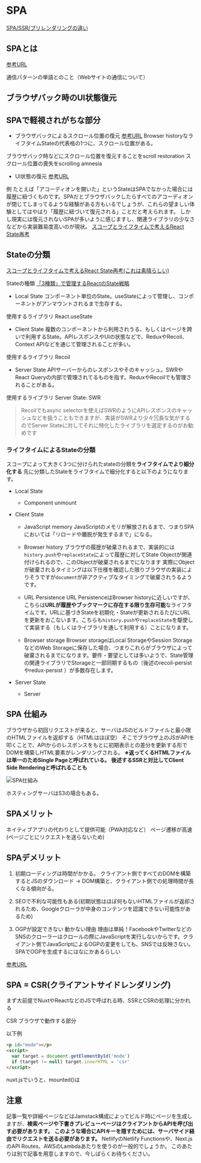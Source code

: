 # SPA
[SPA/SSR/プリレンダリングの違い](https://qiita.com/amakawa_/items/e7d0720e1ab8632769bf)

## SPAとは
[参考URL](https://www.azusuki.com/spa-mpa/)

通信パターンの単語とのこと（Webサイトの通信について）

## ブラウザバック時のUI状態復元



## SPAで軽視されがちな部分

- ブラウザバックによるスクロール位置の復元
[参考URL](https://zenn.dev/akfm/articles/next-js-scroll-restore)
Browser historyなライフタイムStateの代表格の1つに、スクロール位置がある。

ブラウザバック時などにスクロール位置を復元することをscroll restoration
スクロール位置の喪失をscrolling amnesia

- UI状態の復元
[参考URL](https://zenn.dev/akfm/articles/react-state-scope)

例
たとえば「アコーディオンを開いた」というStateはSPAでなかった場合には履歴に紐づくものです。SPAだとブラウザバックしたらすべてのアコーディオンが閉じてしまってるような経験がある方もいるでしょうが、これらの望ましい体験としてはやはり「履歴に紐づいて復元される」ことだと考えられます。
しかし現実には復元されないSPAが多いように感じますし、関連ライブラリの少なさなどから実装難易度高いのが現状。
[スコープとライフタイムで考えるReact State再考](https://zenn.dev/akfm/articles/react-state-scope)


## Stateの分類
[スコープとライフタイムで考えるReact State再考(これは素晴らしい)](https://zenn.dev/akfm/articles/react-state-scope)

Stateの種類
[「3種類」で管理するReactのState戦略](https://zenn.dev/yoshiko/articles/607ec0c9b0408d)

- Local State
コンポーネント単位のState。useStateによって管理し、コンポーネントがアンマウントされるまで生存する。

使用するライブラリ
React.useState

- Client State
複数のコンポーネントから利用されうる、もしくはページを跨いで利用するState。APIレスポンスやUIの状態などで、ReduxやRecoil、Context APIなどを通じて管理されることが多い。

使用するライブラリ
Recoil

- Server State
APIサーバーからのレスポンスやそのキャッシュ。SWRやReact Queryの内部で管理されてるものを指す。ReduxやRecoilでも管理されることがある。

使用するライブラリ
Server State: SWR
>Recoilでもasync selectorを使えばSWRのようにAPIレスポンスのキャッシュなどを扱うこともできますが、実装がSWRより少々冗長な気がするのでServer Stateに対してそれに特化したライブラリを選定するのがお勧めです

### ライフタイムによるStateの分類

スコープによって大きく3つに分けられたstateの分類を**ライフタイムでより細分化する**
先に分類したStateをライフタイムで細分化すると以下のようになります。
- Local State
  - Component unmount

- Client State
  - JavaScript memory
  JavaScriptのメモリが解放されるまで、つまりSPAにおいては「リロードや離脱が発生するまで」になる。

  - Browser history
  ブラウザの履歴が破棄されるまで、実装的には`history.push`や`replaceState`によって履歴に対してState Objectが関連付けられるので、このObjectが破棄されるまでになります
  実際にObjectが破棄されるタイミングは以下仕様を確認した限りブラウザの実装によりそうですが`document`が非アクティブなタイミングで破棄されうるようです。

  - URL Persistence
  URL PersistenceはBrowser historyに近しいですが、こちらは**URLが履歴やブックマークに存在する限り生存可能**なライフタイムです。URLに基づきStateを初期化・Stateが更新されるたびにURLを更新をおこないます。こちらも`history.push`や`replaceState`を駆使して実装する（もしくはライブラリを通して利用する）ことになります。

  - Browser storage
  Browser storageはLocal StorageやSession StorageなどのWeb Storageに保存した場合、つまりこれらがブラウザによって破棄されるまでになります。要件・要望としては多いようで、State管理の関連ライブラリでStorageと一部同期するもの（後述のrecoil-persist やredux-persist ）が多数存在します。


- Server State
  - Server




## SPA 仕組み

ブラウザから初回リクエストが来ると、サーバはJSのビルドファイルと最小限のHTMLファイルを返却する（HTMLはほぼ空）
そこでブラウザ上のJSがAPIを叩くことで、APIからのレスポンスをもとに初期表示との差分を更新する形でDOMを構築しHTML要素がレンダリングされる。
**※返ってくるHTMLファイルは単一のためSingle Pageと呼ばれている。**
**後述するSSRと対比してClient Side Renderingと呼ばれることも**

![SPA仕組み](image/spa仕組み.png)

ホスティングサーバはS3の場合もある。

## SPAメリット

ネイティブアプリの代わりとして提供可能（PWA対応など）
ページ遷移が高速(ページごとにリクエストを送らないため)

## SPAデメリット

1. 初期ローディングは時間がかかる。
クライアント側ですべてのDOMを構築するとJSのダウンロード → DOM構築と、クライアント側での処理時間が長くなる傾向がる。

2. SEOで不利な可能性もある(初期状態はほぼ何もないHTMLファイルが返却されるため、Googleクローラが中身のコンテンツを認識できない可能性があるため)

3. OGPが設定できない
動かない理由
理由は単純！FacebookやTwitterなどのSNSのクローラーはクロールの際にJavaScriptを実行しないからです。クライアント側でJavaScriptによるOGPの変更をしても、SNSでは反映さない。
SPAでOGPを生成するにはなにかあるらしい

[参考URL](https://qiita.com/kanoi_y/items/c71a967673ce7944409d)

## SPA = CSR(クライアントサイドレンダリング)

まず大前提でNuxtやReactなどのJSで呼ばれる時、SSRとCSRの処理に分かれる

CSR ブラウザで動作する部分

以下例
```html
<p id="mode"></p>
<script>
  var target = document.getElementById('mode')
  if (target != null) target.innerHTML = 'csr'
</script>
```

nuxt.jsでいうと、mounted()は

## 注意

記事一覧や詳細ページなどはJamstack構成によってビルド時にページを生成しますが、**検索ページや下書きプレビューページはクライアントからAPIを呼び出す必要があります。**
**このような場合にAPIキーを隠すためには、サーバサイド経由でリクエストを送る必要があります。**
NetlifyのNetlify Functionsや、Next.jsのAPI Routes、AWSのLambdaあたりを使うのが一般的でしょうか。
このあたりは別で記事を用意しますので、今しばらくお待ちください。
